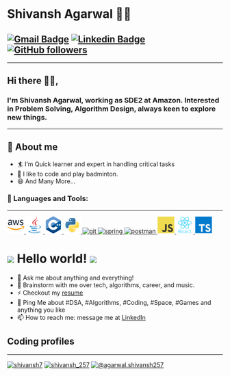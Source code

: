 # Shivansh Agarwal 👨‍💻
[![Gmail Badge](https://img.shields.io/badge/-agarwal.shivansh257@gmail.com-c14438?style=flat-square&logo=Gmail&logoColor=white&link=mailto:agarwal.shivansh257@gmail.com)](mailto:agarwal.shivansh257@gmail.com)
[![Linkedin Badge](https://img.shields.io/badge/-shivansh--agarwal7-blue?style=flat-square&logo=Linkedin&logoColor=white&link=https://www.linkedin.com/in/shivansh-agarwal7/)](https://www.linkedin.com/in/shivansh-agarwal7/)
[![GitHub followers](https://img.shields.io/github/followers/shivansh257?label=Follow&style=social)](https://github.com/shivansh257/?tab=follow)
---

---

## Hi there 👋👋,

### I'm Shivansh Agarwal, working as SDE2 at Amazon. Interested in Problem Solving, Algorithm Design, always keen to explore new things.
-------
  
## 🧐 About me

- 🏄‍ I’m Quick learner and expert in handling critical tasks
- 🌱 I like to code and play badminton.
- 😄 And Many More...

### 🔨 Languages and Tools:
---

<p align="left"> 
<a href="https://aws.amazon.com" target="_blank" rel="noreferrer"> <img src="https://raw.githubusercontent.com/devicons/devicon/master/icons/amazonwebservices/amazonwebservices-original-wordmark.svg" alt="aws" width="40" height="40"/> </a> 
<a href="https://www.java.com" target="_blank" rel="noreferrer"> <img src="https://raw.githubusercontent.com/devicons/devicon/master/icons/java/java-original.svg" alt="java" width="40" height="40"/> </a> 
<a href="https://www.w3schools.com/cpp/" target="_blank" rel="noreferrer"> <img src="https://raw.githubusercontent.com/devicons/devicon/master/icons/cplusplus/cplusplus-original.svg" alt="cplusplus" width="40" height="40"/> </a> 
<a href="https://www.python.org" target="_blank" rel="noreferrer"> <img src="https://raw.githubusercontent.com/devicons/devicon/master/icons/python/python-original.svg" alt="python" width="40" height="40"/> </a> 
<a href="https://git-scm.com/" target="_blank" rel="noreferrer"> <img src="https://www.vectorlogo.zone/logos/git-scm/git-scm-icon.svg" alt="git" width="40" height="40"/> </a> 
<a href="https://spring.io/" target="_blank" rel="noreferrer"> <img src="https://www.vectorlogo.zone/logos/springio/springio-icon.svg" alt="spring" width="40" height="40"/> </a> 
<a href="https://postman.com" target="_blank" rel="noreferrer"> <img src="https://www.vectorlogo.zone/logos/getpostman/getpostman-icon.svg" alt="postman" width="40" height="40"/> </a> 
<a href="https://developer.mozilla.org/en-US/docs/Web/JavaScript" target="_blank" rel="noreferrer"> <img src="https://raw.githubusercontent.com/devicons/devicon/master/icons/javascript/javascript-original.svg" alt="javascript" width="40" height="40"/> </a> 
<a href="https://reactjs.org/" target="_blank" rel="noreferrer"> <img src="https://raw.githubusercontent.com/devicons/devicon/master/icons/react/react-original-wordmark.svg" alt="react" width="40" height="40"/> </a> 
<a href="https://www.typescriptlang.org/" target="_blank" rel="noreferrer"> <img src="https://raw.githubusercontent.com/devicons/devicon/master/icons/typescript/typescript-original.svg" alt="typescript" width="40" height="40"/> </a> 
</p>

# <img src="https://raw.githubusercontent.com/TheDudeThatCode/TheDudeThatCode/master/Assets/Hi.gif" width="29px"> Hello world!&nbsp;<img src="https://raw.githubusercontent.com/TheDudeThatCode/TheDudeThatCode/master/Assets/Earth.gif" width="24px">

- 💬 Ask me about anything and everything!
- 📄  Brainstorm with me over tech, algorithms, career, and music.
- ⚡  Checkout my [resume](https://drive.google.com/file/d/1DxdjHuHC9HHFIBExxgHrRgsWj3DxZcxZ/view?usp=drive_link)
- 💬 Ping Me about #DSA, #Algorithms, #Coding, #Space, #Games and anything you like
- 📫 How to reach me: message me at [LinkedIn](https://www.linkedin.com/in/shivansh-agarwal7/)

## Coding profiles
---

<a href="https://www.codechef.com/users/shivansh7" target="blank"><img align="center" src="https://cdn.jsdelivr.net/npm/simple-icons@3.1.0/icons/codechef.svg" alt="shivansh7" height="30" width="40" /></a>
<a href="https://codeforces.com/profile/shivansh_257" target="blank"><img align="center" src="https://raw.githubusercontent.com/rahuldkjain/github-profile-readme-generator/master/src/images/icons/Social/codeforces.svg" alt="shivansh_257" height="30" width="40" /></a>
<a href="https://www.hackerearth.com/@agarwal.shivansh257" target="blank"><img align="center" src="https://raw.githubusercontent.com/rahuldkjain/github-profile-readme-generator/master/src/images/icons/Social/hackerearth.svg" alt="@agarwal.shivansh257" height="30" width="40" /></a>






<!--
**shivansh257/shivansh257** is a ✨ _special_ ✨ repository because its `README.md` (this file) appears on your GitHub profile.

Here are some ideas to get you started:

- 🔭 I’m currently working on ...
- 🌱 I’m currently learning ...
- 👯 I’m looking to collaborate on ...
- 🤔 I’m looking for help with ...
- 💬 Ask me about ...
- 📫 How to reach me: ...
- 😄 Pronouns: ...
- ⚡ Fun fact: ...
-->
